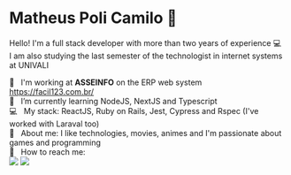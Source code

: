 # Matheus Poli Camilo 👋

Hello! I'm a full stack developer with more than two years of experience :computer:
<br/> I am also studying the last semester of the technologist in internet systems at UNIVALI

 :rocket:  &nbsp; I'm working at **ASSEINFO** on the ERP web system https://facil123.com.br/
 <br/> :purple_heart: &nbsp; I’m currently learning NodeJS, NextJS and Typescript
 <br/> :computer: &nbsp; My stack: ReactJS, Ruby on Rails, Jest, Cypress and Rspec (I've worked with Laraval too)
 <br/> 💬  &nbsp; About me: I like technologies, movies, animes and I'm passionate about games and programming
 <br/> :email: &nbsp; How to reach me: <br />
<a href="https://www.linkedin.com/in/matheus-poli/" target="_blank"><img src="https://img.shields.io/badge/-LinkedIn-%230077B5?style=for-the-badge&logo=linkedin&logoColor=white" target="_blank"></a>
<a href="mailto:matheuspolicamilo@gmail.com" target="_blank"><img src="https://img.shields.io/badge/-GMAIL-c14438?style=for-the-badge&logo=gmail&logoColor=white" target="_blank"></a>
